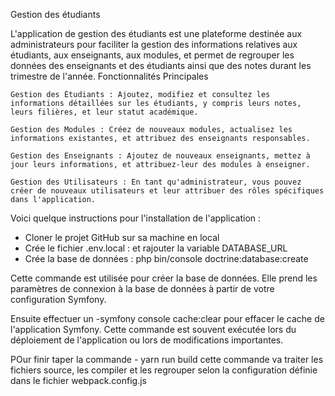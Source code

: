 Gestion des étudiants 


L'application de gestion des étudiants est une plateforme destinée aux administrateurs pour faciliter la gestion des informations relatives aux étudiants, aux enseignants, aux modules, et permet de regrouper les données des enseignants et des étudiants ainsi que des notes durant les trimestre de l'année.
Fonctionnalités Principales

    Gestion des Étudiants : Ajoutez, modifiez et consultez les informations détaillées sur les étudiants, y compris leurs notes, leurs filières, et leur statut académique.

    Gestion des Modules : Créez de nouveaux modules, actualisez les informations existantes, et attribuez des enseignants responsables.

    Gestion des Enseignants : Ajoutez de nouveaux enseignants, mettez à jour leurs informations, et attribuez-leur des modules à enseigner.

    Gestion des Utilisateurs : En tant qu'administrateur, vous pouvez créer de nouveaux utilisateurs et leur attribuer des rôles spécifiques dans l'application.



Voici quelque instructions pour l'installation de l'application : 

- Cloner le projet GitHub sur sa machine en local 
- Crée le fichier .env.local : et rajouter la variable DATABASE_URL
- Crée la base de données : php bin/console doctrine:database:create

Cette commande est utilisée pour créer la base de données. Elle prend les paramètres de connexion à la base de données à partir de votre configuration Symfony.

Ensuite effectuer un -symfony console cache:clear pour effacer le cache de l'application Symfony.
Cette commande est souvent exécutée lors du déploiement de l'application ou lors de modifications importantes.


POur finir taper la commande - yarn run build cette commande va traiter les fichiers source, les compiler et les regrouper selon la configuration définie dans le fichier webpack.config.js 